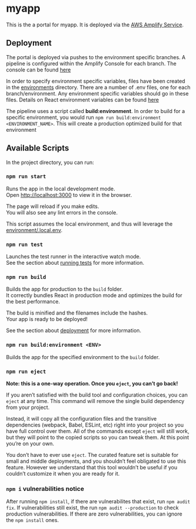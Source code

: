 # myapp

This is the a portal for myapp. It is deployed via the [AWS Amplify Service](https://aws.amazon.com/amplify/). 

## Deployment

The portal is deployed via pushes to the environment specific branches. A pipeline is configured within the Amplify Console for each branch. The console can be found [here](https://console.aws.amazon.com/amplify/home?region=us-east-1&code=b136b945e1b29e6ceb9d#/d93wzife5cr2s)

In order to specify environment specific variables, files have been created in the [environments](./environments) directory. There are a number of .env files, one for each branch/environment. Any environment specific variables should go in these files. Details on React environment variables can be found [here](https://create-react-app.dev/docs/adding-custom-environment-variables/)

The pipeline uses a script called **build:environment**. In order to build for a specific environment, you would run ```npm run build:environment <ENVIRONMENT_NAME>```. This will create a production optimized build for that environment

## Available Scripts

In the project directory, you can run:

### `npm run start`

Runs the app in the local development mode.<br />
Open [http://localhost:3000](http://localhost:3000) to view it in the browser.

The page will reload if you make edits.<br />
You will also see any lint errors in the console.

This script assumes the local environment, and thus will leverage the [environment/.local.env](environment/.local.env).

### `npm run test`

Launches the test runner in the interactive watch mode.<br />
See the section about [running tests](https://facebook.github.io/create-react-app/docs/running-tests) for more information.

### `npm run build`

Builds the app for production to the `build` folder.<br />
It correctly bundles React in production mode and optimizes the build for the best performance.

The build is minified and the filenames include the hashes.<br />
Your app is ready to be deployed!

See the section about [deployment](https://facebook.github.io/create-react-app/docs/deployment) for more information.

### `npm run build:environment <ENV>`

Builds the app for the specified environment to the `build` folder.<br />

### `npm run eject`

**Note: this is a one-way operation. Once you `eject`, you can’t go back!**

If you aren’t satisfied with the build tool and configuration choices, you can `eject` at any time. This command will remove the single build dependency from your project.

Instead, it will copy all the configuration files and the transitive dependencies (webpack, Babel, ESLint, etc) right into your project so you have full control over them. All of the commands except `eject` will still work, but they will point to the copied scripts so you can tweak them. At this point you’re on your own.

You don’t have to ever use `eject`. The curated feature set is suitable for small and middle deployments, and you shouldn’t feel obligated to use this feature. However we understand that this tool wouldn’t be useful if you couldn’t customize it when you are ready for it.

### `npm i` vulnerabilities notice

After running `npm install`, if there are vulnerabilites that exist, run `npm audit fix`. If vulnerabilities still exist, the run `npm audit --production` to check production vulnerabilities. If there are zero vulnerabilities, you can ignore the `npm install` ones.